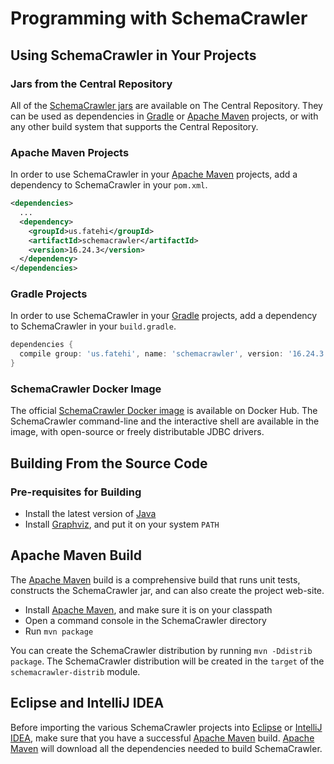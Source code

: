 # Programming with SchemaCrawler

## Using SchemaCrawler in Your Projects

### Jars from the Central Repository
All of the [SchemaCrawler jars] are available on The Central Repository.
They can be used as dependencies in [Gradle] or [Apache Maven] projects, or with any other
build system that supports the Central Repository.

### Apache Maven Projects
In order to use SchemaCrawler in your [Apache Maven] projects, add a dependency to SchemaCrawler in your `pom.xml`.

```xml
<dependencies>
  ...
  <dependency>
    <groupId>us.fatehi</groupId>
    <artifactId>schemacrawler</artifactId>
    <version>16.24.3</version>
  </dependency>
</dependencies>
```

### Gradle Projects
In order to use SchemaCrawler in your [Gradle] projects, add a dependency to SchemaCrawler in your `build.gradle`.

```groovy
dependencies {
  compile group: 'us.fatehi', name: 'schemacrawler', version: '16.24.3'
}
```

### SchemaCrawler Docker Image
The official [SchemaCrawler Docker image] is available on Docker Hub.
The SchemaCrawler command-line and the interactive shell are available in the image,
with open-source or freely distributable JDBC drivers.


## Building From the Source Code

### Pre-requisites for Building
- Install the latest version of [Java]
- Install [Graphviz], and put it on your system `PATH`

## Apache Maven Build
The [Apache Maven] build is a comprehensive build that runs unit tests, constructs the
SchemaCrawler jar, and can also create the project web-site.

- Install [Apache Maven], and make sure it is on your classpath
- Open a command console in the SchemaCrawler directory
- Run `mvn package`

You can create the  SchemaCrawler distribution by running `mvn -Ddistrib package`. The SchemaCrawler distribution will be created in the `target` of the `schemacrawler-distrib` module.

## Eclipse and IntelliJ IDEA
Before importing the various SchemaCrawler projects into [Eclipse] or [IntelliJ IDEA], make sure that you have a successful [Apache Maven] build. [Apache Maven] will download all the dependencies needed to build SchemaCrawler.

[Java]: https://www.oracle.com/java/technologies/
[Eclipse]: https://www.eclipse.org/downloads/eclipse-packages/
[IntelliJ IDEA]: https://www.jetbrains.com/idea/download/
[SchemaCrawler jars]: https://central.sonatype.com/search?q=us.fatehi.schemacrawler&sort=name
[SchemaCrawler Docker image]: https://hub.docker.com/r/schemacrawler/schemacrawler/
[Gradle]: https://gradle.org/
[Graphviz]: https://www.graphviz.org/
[Apache Maven]: https://maven.apache.org/

